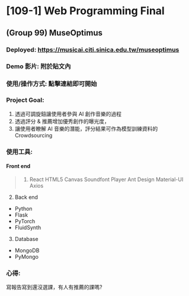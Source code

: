 # [109-1] Web Programming Final
## (Group 99) MuseOptimus
### Deployed: https://musicai.citi.sinica.edu.tw/museoptimus
### Demo 影片: 附於貼文內
### 使用/操作方式: 點擊連結即可開始
### Project Goal:
1. 透過可調旋鈕讓使用者參與 AI 創作音樂的過程
2. 透過評分 & 推薦增加優秀創作的曝光度，
3. 讓使用者瞭解 AI 音樂的潛能，評分結果可作為模型訓練資料的 Crowdsourcing
### 使用工具:
#### Front end
> 1. React
> HTML5 Canvas
  Soundfont Player
  Ant Design
  Material-UI
  Axios
2. Back end
  - Python
  - Flask
  - PyTorch
  - FluidSynth
3. Database
  - MongoDB
  - PyMongo
### 心得:
寫報告寫到還沒選課，有人有推薦的課嗎?

